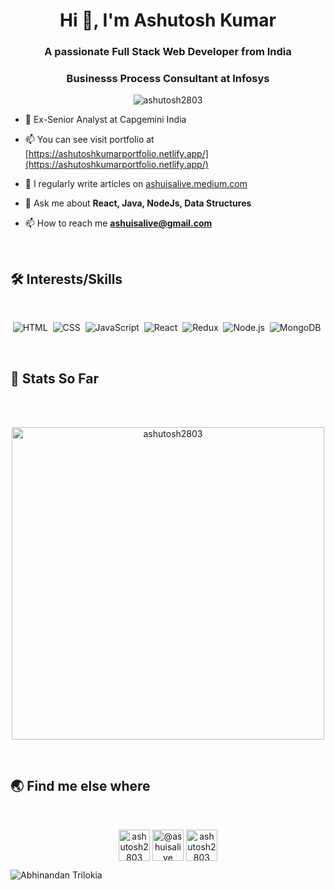 <h1 align="center">Hi 👋, I'm Ashutosh Kumar</h1>
<h3 align="center">A passionate Full Stack Web Developer from India</h3>
<h3 align="center">Businesss Process Consultant at Infosys</h3>

<p align="center"><img src="https://komarev.com/ghpvc/?username=ashutosh2803&label=Profile%20views&color=0e75b6&style=flat" alt="ashutosh2803" /> </p>

- 🏢 Ex-Senior Analyst at Capgemini India

- 📫 You can see visit portfolio at [https://ashutoshkumarportfolio.netlify.app/](https://ashutoshkumarportfolio.netlify.app/)

- 📝 I regularly write articles on [ashuisalive.medium.com](ashuisalive.medium.com)

- 💬 Ask me about **React, Java, NodeJs, Data Structures**

- 📫 How to reach me **ashuisalive@gmail.com**
</br>

<p align='center'>
 
## 🛠 Interests/Skills
 </br>
<div align='center'>
  
  ![HTML](https://img.shields.io/badge/html5%20-%23E34F26.svg?&style=for-the-badge&logo=html5&logoColor=white)&nbsp;
  ![CSS](https://img.shields.io/badge/css3%20-%231572B6.svg?&style=for-the-badge&logo=css3&logoColor=white)&nbsp;
  ![JavaScript](https://img.shields.io/badge/javascript%20-%23323330.svg?&style=for-the-badge&logo=javascript&logoColor=%23F7DF1E)&nbsp;
  ![React](https://img.shields.io/badge/react%20-%2320232a.svg?&style=for-the-badge&logo=react&logoColor=%2361DAFB)&nbsp;
  ![Redux](https://img.shields.io/badge/redux-%23593d88.svg?&style=for-the-badge&logo=redux&logoColor=white)&nbsp;
  ![Node.js](https://img.shields.io/badge/node.js%20-%2343853D.svg?&style=for-the-badge&logo=node.js&logoColor=white)&nbsp;
  ![MongoDB](https://img.shields.io/badge/MongoDB-%234ea94b.svg?&style=for-the-badge&logo=mongodb&logoColor=white)&nbsp;
  
</div> 
</br>

## :construction_worker: Stats So Far 
</br>
<p align="center">
  </br>
  <a href="#"><img src="https://github-readme-stats.vercel.app/api?username=ashutosh2803&show_icons=true&count_private=true&theme=radical" alt="ashutosh2803" width="500" ></a>
</p>
</br>

## :earth_asia: Find me else where
</br>
<p align="center">
<a href="https://linkedin.com/in/ashutosh2803" target="blank"><img align="center" src="https://cdn.jsdelivr.net/npm/simple-icons@3.0.1/icons/linkedin.svg" alt="ashutosh2803" height="50" width="50" /></a>
<a href="https://medium.com/@ashuisalive" target="blank"><img align="center" src="https://cdn.jsdelivr.net/npm/simple-icons@3.0.1/icons/medium.svg" alt="@ashuisalive" height="50" width="50" /></a>
<a href="https://www.hackerrank.com/ashutosh2803" target="blank"><img align="center" src="https://cdn.jsdelivr.net/npm/simple-icons@3.0.1/icons/hackerrank.svg" alt="ashutosh2803" height="50" width="50" /></a>
</p>


![Abhinandan Trilokia](https://raw.githubusercontent.com/Trilokia/Trilokia/379277808c61ef204768a61bbc5d25bc7798ccf1/bottom_header.svg)
 
